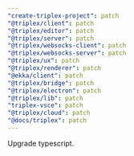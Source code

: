 ```yaml
---
"create-triplex-project": patch
"@triplex/client": patch
"@triplex/editor": patch
"@triplex/server": patch
"@triplex/websocks-client": patch
"@triplex/websocks-server": patch
"@triplex/ux": patch
"@triplex/renderer": patch
"@ekka/client": patch
"@triplex/bridge": patch
"@triplex/electron": patch
"@triplex/lib": patch
"triplex-vsce": patch
"@triplex/cloud": patch
"@docs/triplex": patch
---
```


Upgrade typescript.
